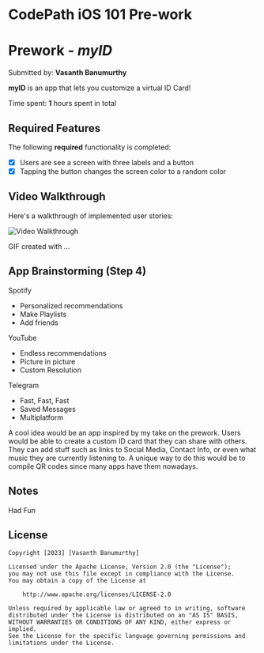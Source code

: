 # CodePath iOS 101 Pre-work
# Prework - *myID*

Submitted by: **Vasanth Banumurthy**

**myID** is an app that lets you customize a virtual ID Card!

Time spent: **1** hours spent in total

## Required Features

The following **required** functionality is completed:

- [x] Users are see a screen with three labels and a button
- [x] Tapping the button changes the screen color to a random color
 
## Video Walkthrough

Here's a walkthrough of implemented user stories:

<img src='http://i.imgur.com/link/to/your/gif/file.gif' title='Video Walkthrough' width='' alt='Video Walkthrough' />

<!-- Replace this with whatever GIF tool you used! -->
GIF created with ...  
<!-- Recommended tools:
[Kap](https://getkap.co/) for macOS
[ScreenToGif](https://www.screentogif.com/) for Windows
[peek](https://github.com/phw/peek) for Linux. -->

## App Brainstorming (Step 4)

Spotify
- Personalized recommendations
- Make Playlists
- Add friends

YouTube
- Endless recommendations
- Picture in picture
- Custom Resolution

Telegram
- Fast, Fast, Fast
- Saved Messages
- Multiplatform

A cool idea would be an app inspired by my take on the prework. Users would be able to create a custom ID card that they can share with others. They can add stuff such as links to Social Media, Contact Info, or even what music they are currently listening to. A unique way to do this would be to compile QR codes since many apps have them nowadays.   

## Notes

Had Fun

## License

    Copyright [2023] [Vasanth Banumurthy]

    Licensed under the Apache License, Version 2.0 (the "License");
    you may not use this file except in compliance with the License.
    You may obtain a copy of the License at

        http://www.apache.org/licenses/LICENSE-2.0

    Unless required by applicable law or agreed to in writing, software
    distributed under the License is distributed on an "AS IS" BASIS,
    WITHOUT WARRANTIES OR CONDITIONS OF ANY KIND, either express or implied.
    See the License for the specific language governing permissions and
    limitations under the License.
